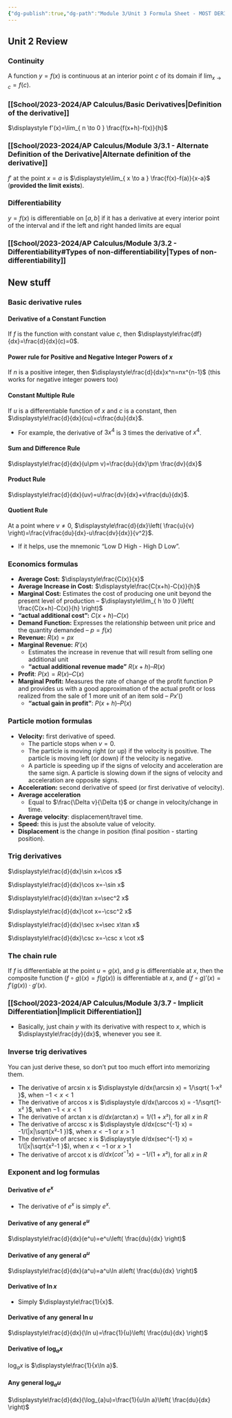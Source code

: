 ```yaml
---
{"dg-publish":true,"dg-path":"Module 3/Unit 3 Formula Sheet - MOST DERIVATIVE STUFF.md","permalink":"/module-3/unit-3-formula-sheet-most-derivative-stuff/"}
---
```


## Unit 2 Review
### Continuity
A function $y=f(x)$ is continuous at an interior point $c$ of its domain if $\displaystyle\lim_{ x \to c } = f(c)$.
### [[School/2023-2024/AP Calculus/Basic Derivatives\|Definition of the derivative]]
$\displaystyle f'(x)=\lim_{ n \to 0 } \frac{f(x+h)-f(x)}{h}$
### [[School/2023-2024/AP Calculus/Module 3/3.1 - Alternate Definition of the Derivative\|Alternate definition of the derivative]]
$f'$ at the point $x=a$ is $\displaystyle\lim_{ x \to a } \frac{f(x)-f(a)}{x-a}$ (**provided the limit exists**).
### Differentiability
$y=f(x)$ is differentiable on $[a,b]$ if it has a derivative at every interior point of the interval and if the left and right handed limits are equal
### [[School/2023-2024/AP Calculus/Module 3/3.2 - Differentiability#Types of non-differentiability\|Types of non-differentiability]]
## New stuff
### Basic derivative rules
#### Derivative of a Constant Function
If $f$ is the function with constant value $c$, then $\displaystyle\frac{df}{dx}=\frac{d}{dx}(c)=0$.
#### Power rule for Positive and Negative Integer Powers of $x$
If $n$ is a positive integer, then $\displaystyle\frac{d}{dx}x^n=nx^{n-1}$ (this works for negative integer powers too)
#### Constant Multiple Rule
If $u$ is a differentiable function of $x$ and $c$ is a constant, then $\displaystyle\frac{d}{dx}(cu)=c\frac{du}{dx}$.
- For example, the derivative of $3x^4$ is $3$ times the derivative of $x^4$.
#### Sum and Difference Rule
$\displaystyle\frac{d}{dx}(u\pm v)=\frac{du}{dx}\pm \frac{dv}{dx}$
#### Product Rule
$\displaystyle\frac{d}{dx}(uv)=u\frac{dv}{dx}+v\frac{du}{dx}$.
#### Quotient Rule
At a point where $v\neq 0$, $\displaystyle\frac{d}{dx}\left( \frac{u}{v} \right)=\frac{v\frac{du}{dx}-u\frac{dv}{dx}}{v^2}$.
- If it helps, use the mnemonic “Low D High - High D Low”.
### Economics formulas
- **Average Cost:** $\displaystyle\frac{C(x)}{x}$
- **Average Increase in Cost:** $\displaystyle\frac{C(x+h)-C(x)}{h}$
- **Marginal Cost:** Estimates the cost of producing one unit beyond the present level of production – $\displaystyle\lim_{ h \to 0 }\left( \frac{C(x+h)-C(x)}{h} \right)$
- **“actual additional cost”:** $C(x + h) – C(x)$
- **Demand Function:** Expresses the relationship between unit price and the quantity demanded – $p = f(x)$
- **Revenue:** $R(x) = px$
- **Marginal Revenue:** $R'(x)$
	- Estimates the increase in revenue that will result from selling one additional unit
	- **“actual additional revenue made”** $R(x + h) – R(x)$
- **Profit**: $P(x) = R(x) – C(x)$
- **Marginal Profit:** Measures the rate of change of the profit function P and provides us with a good approximation of the actual profit or loss realized from the sale of 1 more unit of an item sold – $P x'()$
	- **“actual gain in profit”**: $P(x + h) – P(x)$
### Particle motion formulas
- **Velocity:** first derivative of speed. 
	- The particle stops when $v=0$.
	- The particle is moving right (or up) if the velocity is positive. The particle is moving left (or down) if the velocity is negative.
	- A particle is speeding up if the signs of velocity and acceleration are the same sign. A particle is slowing down if the signs of velocity and acceleration are opposite signs.
- **Acceleration:** second derivative of speed (or first derivative of velocity).
- **Average acceleration**
	- Equal to $\frac{\Delta v}{\Delta t}$ or change in velocity/change in time.
- **Average velocity**: displacement/travel time.
- **Speed:** this is just the absolute value of velocity.
- **Displacement** is the change in position (final position - starting position).
### Trig derivatives
$\displaystyle\frac{d}{dx}\sin x=\cos x$

$\displaystyle\frac{d}{dx}\cos  x=-\sin x$

$\displaystyle\frac{d}{dx}\tan x=\sec^2 x$

$\displaystyle\frac{d}{dx}\cot x=-\csc^2 x$

$\displaystyle\frac{d}{dx}\sec x=\sec x\tan x$

$\displaystyle\frac{d}{dx}\csc x=-\csc x \cot x$
### The chain rule
If $f$ is differentiable at the point $u=g(x)$, and $g$ is differentiable at 
$x$, then the composite function $(f\circ g)(x)= f(g(x))$ is differentiable at $x$, and $(f\circ g)'(x)=f'(g(x))\cdot g'(x)$.
### [[School/2023-2024/AP Calculus/Module 3/3.7 - Implicit Differentiation\|Implicit Differentiation]]
- Basically, just chain $y$ with its derivative with respect to $x$, which is $\displaystyle\frac{dy}{dx}$, whenever you see it.
### Inverse trig derivatives
You can just derive these, so don’t put too much effort into memorizing them.
- The derivative of arcsin x is $\displaystyle d/dx(\arcsin x) = 1/\sqrt{ 1-x² }$, when $-1 < x < 1$
- The derivative of arccos x is $\displaystyle d/dx(\arccos x) = -1/\sqrt{1-x²  }$, when $-1 < x < 1$
- The derivative of arctan x is $\displaystyle d/dx(\arctan x) = 1/(1+x²)$, for all $x$ in $R$
- The derivative of arccsc x is $\displaystyle d/dx(csc^{-1} x) = -1/(|x|\sqrt{x²-1  })$, when $x < -1$ or $x > 1$
- The derivative of arcsec x is $\displaystyle d/dx(sec^{-1} x) = 1/(|x|\sqrt{x²-1  }$), when $x < -1$ or $x > 1$
- The derivative of arccot x is $\displaystyle d/dx(cot^{-1} x) = -1/(1+x²)$, for all $x$ in $R$
### Exponent and log formulas
#### Derivative of $e^x$
- The derivative of $e^x$ is simply $e^x$.
#### Derivative of any general $e^u$
$\displaystyle\frac{d}{dx}(e^u)=e^u\left( \frac{du}{dx} \right)$
#### Derivative of any general $a^u$
$\displaystyle\frac{d}{dx}(a^u)=a^u\ln a\left( \frac{du}{dx} \right)$
#### Derivative of $\ln x$
- Simply $\displaystyle\frac{1}{x}$.
#### Derivative of any general $\ln u$
$\displaystyle\frac{d}{dx}(\ln u)=\frac{1}{u}\left( \frac{du}{dx} \right)$
#### Derivative of $\log_{a}x$
$\log_{a}x$ is $\displaystyle\frac{1}{x\ln a}$.
#### Any general $\log_{a}u$
$\displaystyle\frac{d}{dx}(\log_{a}u)=\frac{1}{u\ln a}\left( \frac{du}{dx} \right)$
